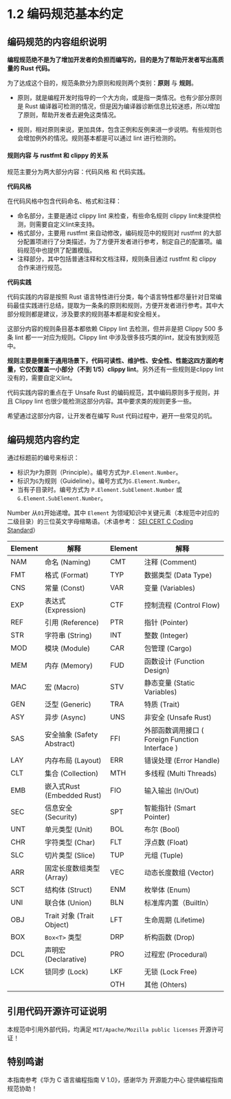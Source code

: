 # 1.2 编码规范基本约定

## 编码规范的内容组织说明

**编程规范绝不是为了增加开发者的负担而编写的，目的是为了帮助开发者写出高质量的 Rust 代码。**

为了达成这个目的，规范条款分为原则和规则两个类别：**原则** 与 **规则**。

- 原则，就是编程开发时指导的一个大方向，或是指一类情况。也有少部分原则是 Rust 编译器可检测的情况，但是因为编译器诊断信息比较迷惑，所以增加了原则，帮助开发者去避免这类情况。

- 规则，相对原则来说，更加具体，包含正例和反例来进一步说明。有些规则也会增加例外的情况。规则基本都是可以通过 lint 进行检测的。


#### 规则内容 与 rustfmt 和 clippy 的关系

规范主要分为两大部分内容：代码风格 和 代码实践。

**代码风格**

在代码风格中包含代码命名、格式和注释：

- 命名部分，主要是通过 clippy lint 来检查，有些命名规则 clippy lint未提供检测，则需要自定义lint来支持。
- 格式部分，主要用 rustfmt 来自动修改，编码规范中的规则对 rustfmt 的大部分配置项进行了分类描述，为了方便开发者进行参考，制定自己的配置项。编码规范中也提供了配置模版。
- 注释部分，其中包括普通注释和文档注释，规则条目通过 rustfmt 和 clippy 合作来进行规范。

**代码实践**

代码实践的内容是按照 Rust 语言特性进行分类，每个语言特性都尽量针对日常编码最佳实践进行总结，提取为一条条的原则和规则，方便开发者进行参考。其中大部分规则都是建议，涉及要求的规则基本都是和安全相关。

这部分内容的规则条目基本都依赖 Clippy lint 去检测，但并非是把 Clippy 500 多条 lint 都一一对应为规则。Clippy lint 中涉及很多技巧类的lint，就没有放到规范中。

**规则主要是侧重于通用场景下，代码可读性、维护性、安全性、性能这四方面的考量，它仅仅覆盖一小部分（不到 1/5）clippy lint**。另外还有一些规则是clippy lint没有的，需要自定义lint。

代码实践内容的重点在于 Unsafe Rust 的编码规范，其中编码原则多于规则，并且 Clippy lint 也很少能检测这部分内容。其中要求类的规则更多一些。

希望通过这部分内容，让开发者在编写 Rust 代码过程中，避开一些常见的坑。


## 编码规范内容约定

通过标题前的编号来标识：

- 标识为`P`为原则（Principle）。编号方式为`P.Element.Number`。
- 标识为`G`为规则（Guideline）。编号方式为`G.Element.Number`。
- 当有子目录时。编号方式为 `P.Element.SubElement.Number` 或 `G.Element.SubElement.Number`。

Number 从`01`开始递增。其中 `Element` 为领域知识中关键元素（本规范中对应的二级目录）的三位英文字母缩略语。（术语参考： [SEI CERT C Coding Standard](https://wiki.sei.cmu.edu/confluence/display/c/SEI+CERT+C+Coding+Standard)）


| Element | 解释   | Element | 解释     |
| ------- | ------ | ------- | -------- |
| NAM     | 命名 (Naming)   | CMT     | 注释 (Comment)    |
| FMT     | 格式 (Format)  | TYP     | 数据类型 (Data Type) |
| CNS     | 常量 (Const)   | VAR     | 变量  (Variables)   |
| EXP     | 表达式 (Expression) | CTF     | 控制流程 (Control Flow) |
| REF     | 引用 (Reference)  | PTR     | 指针  (Pointer)   |
| STR     | 字符串 (String) | INT     | 整数 (Integer)    |
| MOD     | 模块  (Module) | CAR     | 包管理  (Cargo) |
| MEM     | 内存 (Memory)  | FUD     | 函数设计 (Function Design) |
| MAC     | 宏  (Macro) | STV     | 静态变量 (Static Variables) |
| GEN    | 泛型 (Generic)  | TRA     | 特质 (Trait) |
| ASY    | 异步 (Async)  | UNS | 非安全 (Unsafe Rust) |
| SAS | 安全抽象 (Safety Abstract) | FFI | 外部函数调用接口 ( Foreign Function Interface ) |
| LAY | 内存布局 (Layout) | ERR | 错误处理 (Error Handle) |
| CLT | 集合  (Collection)  | MTH | 多线程 (Multi Threads) |
| EMB | 嵌入式Rust (Embedded Rust) | FIO      | 输入输出 (In/Out)     |
| SEC | 信息安全 (Security) | SPT | 智能指针 (Smart Pointer) |
| UNT | 单元类型 (Unit) | BOL | 布尔 (Bool) |  
| CHR | 字符类型 (Char) |  FLT | 浮点数 (Float) |  
| SLC | 切片类型 (Slice) |  TUP | 元组 (Tuple) |  
| ARR | 固定长度数组类型 (Array) |  VEC  | 动态长度数组 (Vector)  |  
| SCT | 结构体 (Struct) |  ENM  | 枚举体 (Enum)  |  
| UNI|  联合体 (Union) |   BLN | 标准库内置（BuiltIn）  |  
| OBJ | Trait 对象 (Trait Object)| LFT| 生命周期 (Lifetime) |  
| BOX | `Box<T>` 类型 | DRP  |  析构函数 (Drop) |  
| DCL | 声明宏 (Declarative)  | PRO  |  过程宏 (Procedural) |  
| LCK | 锁同步 (Lock)  | LKF |  无锁 (Lock Free) |  
|  |  | OTH | 其他 (Ohters) |  


## 引用代码开源许可证说明

本规范中引用外部代码，均满足 `MIT/Apache/Mozilla public licenses` 开源许可证！

## 特别鸣谢

本指南参考《华为 C 语言编程指南 V 1.0》，感谢华为 开源能力中心 提供编程指南规范协助！



